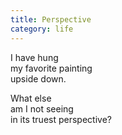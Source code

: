 ```yaml
---
title: Perspective
category: life
---
```

I have hung   
my favorite painting  
upside down.

What else   
am I not seeing  
in its truest perspective?
